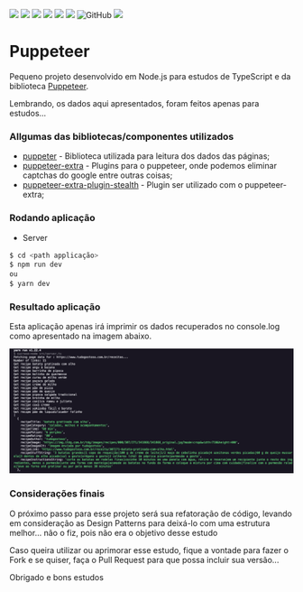 ![](https://img.shields.io/github/stars/xandedf/puppeteer) ![](https://img.shields.io/github/forks/xandedf/puppeteer) ![](https://img.shields.io/github/tag/xandedf/puppeteer) ![](https://img.shields.io/github/release/xandedf/puppeteer) ![](https://img.shields.io/github/issues/xandedf/puppeteer) ![](https://img.shields.io/github/repo-size/xandedf/puppeteer)
![GitHub](https://img.shields.io/github/license/xandedf/puppeteer)
![](https://img.shields.io/github/commit-activity/w/xandedf/puppeteer)

# Puppeteer
Pequeno projeto desenvolvido em Node.js para estudos de TypeScript e da biblioteca [Puppeteer](https://github.com/puppeteer/puppeteer).

Lembrando, os dados aqui apresentados, foram feitos apenas para estudos...

### Allgumas das bibliotecas/componentes utilizados

* [puppeter](https://github.com/puppeteer/puppeteer) - Biblioteca utilizada para leitura dos dados das páginas;
* [puppeteer-extra](https://github.com/berstend/puppeteer-extra/tree/master/packages/puppeteer-extra) - Plugins para o puppeteer, onde podemos eliminar captchas do google entre outras coisas;
* [puppeteer-extra-plugin-stealth](https://github.com/berstend/puppeteer-extra/tree/master/packages/puppeteer-extra-plugin-stealth) - Plugin ser utilizado com o puppeteer-extra;

### Rodando aplicação

- Server
```sh
$ cd <path applicação>
$ npm run dev
ou
$ yarn dev
```
### Resultado aplicação

Esta aplicação apenas irá imprimir os dados recuperados no console.log como apresentado na imagem abaixo.

![image](image.png?raw=true)

### Considerações finais

O próximo passo para esse projeto será sua refatoração de código, levando em consideração as Design Patterns para deixá-lo com uma estrutura melhor... não o fiz, pois não era o objetivo desse estudo

Caso queira utilizar ou aprimorar esse estudo, fique a vontade para fazer o Fork e se quiser, faça o Pull Request para que possa incluir sua versão...

Obrigado e bons estudos